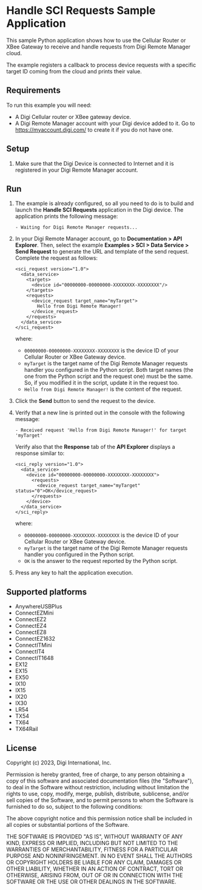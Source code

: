 Handle SCI Requests Sample Application
======================================

This sample Python application shows how to use the Cellular Router or XBee
Gateway to receive and handle requests from Digi Remote Manager cloud.

The example registers a callback to process device requests with a specific
target ID coming from the cloud and prints their value.

Requirements
------------
To run this example you will need:

* A Digi Cellular router or XBee gateway device.
* A Digi Remote Manager account with your Digi device added to it.
  Go to https://myaccount.digi.com/ to create it if you do not have one.

Setup
-----
1. Make sure that the Digi Device is connected to Internet and it is registered
   in your Digi Remote Manager account.

Run
---
1. The example is already configured, so all you need to do is to build and
   launch the **Handle SCI Requests** application in the Digi device. The
   application prints the following message:
   
       - Waiting for Digi Remote Manager requests...

2. In your Digi Remote Manager account, go to **Documentation > API Explorer**.
   Then, select the example **Examples > SCI > Data Service > Send Request** to
   generate the URL and template of the send request. Complete the request as
   follows:

       <sci_request version="1.0">
         <data_service>
           <targets>
             <device id="00000000-00000000-XXXXXXXX-XXXXXXXX"/>
           </targets>
           <requests>
             <device_request target_name="myTarget">
               Hello from Digi Remote Manager!
             </device_request>
           </requests>
         </data_service>
       </sci_request>

   where:

     - `00000000-00000000-XXXXXXXX-XXXXXXXX` is the device ID of your Cellular
       Router or  XBee Gateway device.
     - `myTarget` is the target name of the Digi Remote Manager requests
       handler you configured in the Python script. Both target names (the one
       from the Python script and the request one) must be the same. So, if
       you modified it in the script, update it in the request too.
     - `Hello from Digi Remote Manager!` is the content of the request.

3. Click the **Send** button to send the request to the device. 

4. Verify that a new line is printed out in the console with the following
   message:
   
       - Received request 'Hello from Digi Remote Manager!' for target 'myTarget'
   
   Verify also that the **Response** tab of the **API Explorer** displays a
   response similar to:
   
       <sci_reply version="1.0">
         <data_service>
           <device id="00000000-00000000-XXXXXXXX-XXXXXXXX">
             <requests>
               <device_request target_name="myTarget" status="0">OK</device_request>
             </requests>
           </device>
         </data_service>
       </sci_reply>
   
   where:
   
     - `00000000-00000000-XXXXXXXX-XXXXXXXX` is the device ID of your Cellular
       Router or  XBee Gateway device.
     - `myTarget` is the target name of the Digi Remote Manager requests
       handler you configured in the Python script.
     - `OK` is the answer to the request reported by the Python script.
     
5. Press any key to halt the application execution.

Supported platforms
-------------------
* AnywhereUSBPlus
* ConnectEZMini
* ConnectEZ2
* ConnectEZ4
* ConnectEZ8
* ConnectEZ1632
* ConnectITMini
* ConnectIT4
* ConnectIT1648
* EX12
* EX15
* EX50
* IX10
* IX15
* IX20
* IX30
* LR54
* TX54
* TX64
* TX64Rail

License
-------
Copyright (c) 2023, Digi International, Inc.

Permission is hereby granted, free of charge, to any person obtaining a copy
of this software and associated documentation files (the "Software"), to deal
in the Software without restriction, including without limitation the rights
to use, copy, modify, merge, publish, distribute, sublicense, and/or sell
copies of the Software, and to permit persons to whom the Software is
furnished to do so, subject to the following conditions:

The above copyright notice and this permission notice shall be included in all
copies or substantial portions of the Software.

THE SOFTWARE IS PROVIDED "AS IS", WITHOUT WARRANTY OF ANY KIND, EXPRESS OR
IMPLIED, INCLUDING BUT NOT LIMITED TO THE WARRANTIES OF MERCHANTABILITY,
FITNESS FOR A PARTICULAR PURPOSE AND NONINFRINGEMENT. IN NO EVENT SHALL THE
AUTHORS OR COPYRIGHT HOLDERS BE LIABLE FOR ANY CLAIM, DAMAGES OR OTHER
LIABILITY, WHETHER IN AN ACTION OF CONTRACT, TORT OR OTHERWISE, ARISING FROM,
OUT OF OR IN CONNECTION WITH THE SOFTWARE OR THE USE OR OTHER DEALINGS IN THE
SOFTWARE.
